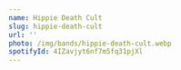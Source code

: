 ```yaml
---
name: Hippie Death Cult
slug: hippie-death-cult
url: ''
photo: /img/bands/hippie-death-cult.webp
spotifyId: 4IZavjyt6nf7m5fq31pjXl
---
```


